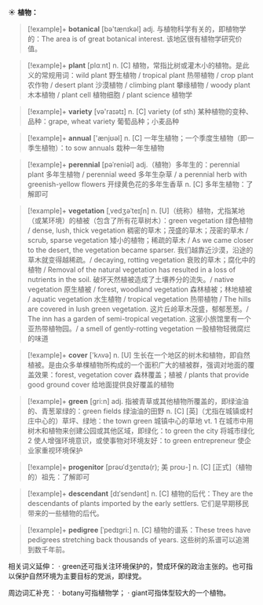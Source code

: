 ☀ <span class="category">**植物：**</span>
>[!example]+ <span class="vocabulary">**botanical**</span> [bə'tænɪkəl] 
> <span class="definition">adj. 与植物科学有关的，即植物学的：</span>The area is of great botanical interest. 该地区很有植物学研究价值。

>[!example]+ <span class="vocabulary">**plant**</span> [plɑːnt] 
> <span class="definition">n. [C] 植物，常指比树或灌木小的植物。是此义的常规用词：</span>wild plant 野生植物 / tropical plant 热带植物 / crop plant 农作物 / desert plant 沙漠植物 / climbing plant 攀缘植物 / woody plant 木本植物 / plant cell 植物细胞 / plant science 植物学
           
>[!example]+ <span class="vocabulary">**variety**</span> [və'raɪətɪ] 
> <span class="definition">n. [C] variety (of sth) 某种植物的变种、品种：</span>grape, wheat variety 葡萄品种；小麦品种

>[!example]+ <span class="vocabulary">**annual**</span> ['ænjʊəl] 
> <span class="definition">n. [C] 一年生植物；一个季度生植物（即一季生植物）：</span>to sow annuals 栽种一年生植物
           
>[!example]+ <span class="vocabulary">**perennial**</span> [pəˈreniəl]
> <span class="definition">adj.（植物）多年生的：</span>perennial plant 多年生植物 / perennial weed 多年生杂草 / a perennial herb with greenish-yellow flowers 开绿黄色花的多年生香草 <span class="definition">n. [C] 多年生植物：</span>了解即可

>[!example]+ <span class="vocabulary">**vegetation**</span> [ˌvedʒəˈteɪʃn]
> <span class="definition">n. [U]（统称）植物，尤指某地（或某环境）的植被（包含了所有花草树木）：</span>green vegetation 绿色植物 / dense, lush, thick vegetation 稠密的草木；茂盛的草木；茂密的草木 / scrub, sparse vegetation 矮小的植物；稀疏的草木 / As we came closer to the desert, the vegetation became sparser. 我们越靠近沙漠，沿途的草木就变得越稀疏。/ decaying, rotting vegetation 衰败的草木；腐化中的植物 / Removal of the natural vegetation has resulted in a loss of nutrients in the soil. 破坏天然植被造成了土壤养分的流失。/ native vegetation 原生植被 / forest, woodland vegetation 森林植被；林地植被 / aquatic vegetation 水生植物 / tropical vegetation 热带植物 / The hills are covered in lush green vegetation. 这片丘岭草木茂盛，郁郁葱葱。/ The inn has a garden of semi-tropical vegetation. 这家小旅馆里有一个亚热带植物园。/ a smell of gently-rotting vegetation 一股植物轻微腐烂的味道

>[!example]+ <span class="vocabulary">**cover**</span> ['kʌvə] 
> <span class="definition">n. [U] 生长在一个地区的树木和植物，即自然植被。是由众多单棵植物所构成的一个面积广大的植被群，强调对地面的覆盖效果：</span>forest, vegetation cover 森林覆盖；植被 / plants that provide good ground cover 给地面提供良好覆盖的植物

>[!example]+ <span class="vocabulary">**green**</span> [ɡri:n] 
> <span class="definition">adj. 指被青草或其他植物所覆盖的，即绿油油的、青葱翠绿的：</span>green fields 绿油油的田野 <span class="definition">n. [C] [英]（尤指在城镇或村庄中心的）草坪、绿地：</span>the town green 城镇中心的草地 <span class="definition">vt. 1 在城市中用树木和植物来创建公园或其他区域，即绿化：</span>to green the city 将城市绿化 <span class="definition">2 使人增强环境意识，或使事物对环境友好：</span>to green entrepreneur 使企业家重视环境保护
           
>[!example]+ <span class="vocabulary">**progenitor**</span> [prəʊˈdʒenɪtə(r); 美 proʊ-]
> <span class="definition">n. [C] [正式]（植物的）祖先：</span>了解即可                    

>[!example]+ <span class="vocabulary">**descendant**</span> [dɪˈsendənt]
> <span class="definition">n. [C] 植物的后代：</span>They are the descendants of plants imported by the early settlers. 它们是早期移民带来的一些植物的后代。
           
>[!example]+ <span class="vocabulary">**pedigree**</span> [ˈpedɪgri:]
> <span class="definition">n. [C] 植物的谱系：</span>These trees have pedigrees stretching back thousands of years. 这些树的系谱可以追溯到数千年前。

相关词义延伸：
· green还可指关注环境保护的，赞成环保的政治主张的。也可指以保护自然环境为主要目标的党派，即绿党。

周边词汇补充：
· botany可指植物学；
· giant可指体型较大的一个植物。
